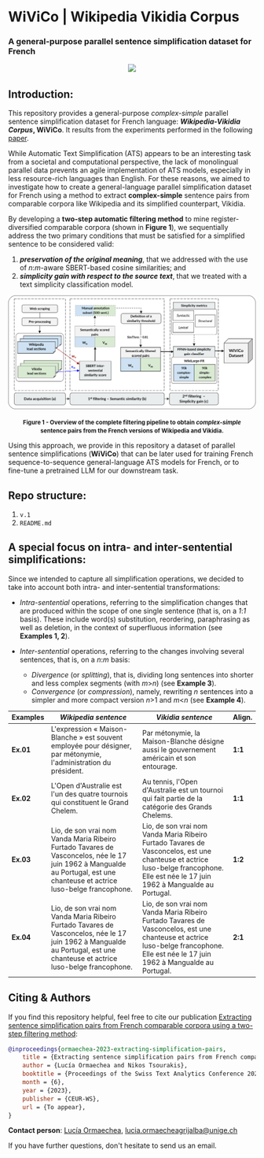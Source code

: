 # WiViCo | Wikipedia Vikidia Corpus
### A general-purpose parallel sentence simplification dataset for French

<p align="center">
    <a href="https://github.com/lormaechea/wivico/archive/refs/heads/main.zip">
        <img src="https://img.shields.io/badge/WIVICO--DATASET-DOWNLOAD-success?style=for-the-badge&logo=github">
    </a>
</p>

## Introduction: 

This repository provides a general-purpose *complex-simple* parallel sentence simplification dataset for French language: __*Wikipedia-Vikidia Corpus*, WiViCo__. It results from the experiments performed in the following [paper](https://to_appear). 

While Automatic Text Simplification (ATS) appears to be an interesting task from a societal and computational perspective, the lack of monolingual parallel data prevents an agile implementation of ATS models, especially in less resource-rich languages than English. For these reasons, we aimed to investigate how to create a general-language parallel simplification dataset for French using a method to extract __complex-simple__ sentence pairs from comparable corpora like Wikipedia and its simplified counterpart, Vikidia. 

By developing a __two-step automatic filtering method__ to mine register-diversified comparable corpora (shown in __Figure 1__), we sequentially address the two primary conditions that must be satisfied for a simplified sentence to be considered valid: 

1. __*preservation of the original meaning*__, that we addressed with the use of *n*:*m*-aware SBERT-based cosine similarities; and
2. __*simplicity gain with respect to the source text*__, that we treated with a text simplicity classification model.

<img src="pipeline.png" alt="pipeline"/>
<p align="center">
    <small><b>Figure 1 - Overview of the complete filtering pipeline to obtain <i>complex-simple</i> <br> sentence pairs from the French versions of Wikipedia and Vikidia.</b></small>
</p>

Using this approach, we provide in this repository a dataset of parallel sentence simplifications (__WiViCo__) that can be later used for training French sequence-to-sequence general-language ATS models for French, or to fine-tune a pretrained LLM for our downstream task.

## Repo structure:

1. ```v.1```
2. ```README.md```

## A special focus on intra- and inter-sentential simplifications:

Since we intended to capture all simplification operations, we decided to take into account both intra- and inter-sentential transformations:

- *Intra-sentential* operations, referring to the simplification changes that are produced within the scope of one single sentence (that is, on a *1*:*1* basis). These include word(s) substitution, reordering, paraphrasing as well as deletion, in the context of superfluous information (see __Examples 1, 2__).

- *Inter-sentential* operations, referring to the changes involving several sentences, that is, on a *n*:*m* basis:
    - *Divergence* (or *splitting*), that is, dividing long sentences into shorter and less complex segments (with *m*>*n*) (see __Example 3__).
    - *Convergence* (or *compression*), namely, rewriting *n* sentences into a simpler and more compact version *n*>1 and *m*<*n* (see __Example 4__).

| Examples | ***Wikipedia sentence*** | ***Vikidia sentence*** | Align.|
| ---- | ---- | --- | ---- |
| __Ex.01__ | L'expression « Maison-Blanche » est souvent employée pour désigner, par métonymie, l'administration du président.  | Par métonymie, la Maison-Blanche désigne aussi le gouvernement américain et son entourage. | __1:1__ |
| __Ex.02__ | L'Open d'Australie est l'un des quatre tournois qui constituent le Grand Chelem. | Au tennis, l'Open d'Australie est un tournoi qui fait partie de la catégorie des Grands Chelems. | __1:1__ |
| __Ex.03__ | Lio, de son vrai nom Vanda Maria Ribeiro Furtado Tavares de Vasconcelos, née le 17 juin 1962 à Mangualde au Portugal, est une chanteuse et actrice luso-belge francophone. | Lio, de son vrai nom Vanda Maria Ribeiro Furtado Tavares de Vasconcelos, est une chanteuse et actrice luso-belge francophone. Elle est née le 17 juin 1962 à Mangualde au Portugal. | __1:2__ |
| __Ex.04__ | Lio, de son vrai nom Vanda Maria Ribeiro Furtado Tavares de Vasconcelos, née le 17 juin 1962 à Mangualde au Portugal, est une chanteuse et actrice luso-belge francophone. | Lio, de son vrai nom Vanda Maria Ribeiro Furtado Tavares de Vasconcelos, est une chanteuse et actrice luso-belge francophone. Elle est née le 17 juin 1962 à Mangualde au Portugal. | __2:1__ |

## Citing & Authors

If you find this repository helpful, feel free to cite our publication [Extracting sentence simplification pairs from French comparable corpora using a two-step filtering method](https://to_appear):

```bibtex 
@inproceedings{ormaechea-2023-extracting-simplification-pairs,
    title = {Extracting sentence simplification pairs from French comparable corpora using a two-step filtering method},
    author = {Lucía Ormaechea and Nikos Tsourakis},
    booktitle = {Proceedings of the Swiss Text Analytics Conference 2023},
    month = {6},
    year = {2023},
    publisher = {CEUR-WS},
    url = {To appear},
}
```

__Contact person__: [Lucía Ormaechea](https://luciaormaechea.com/), [lucia.ormaecheagrijalba@unige.ch](mailto:lucia.ormaecheagrijalba@unige.ch)

If you have further questions, don't hesitate to send us an email.
